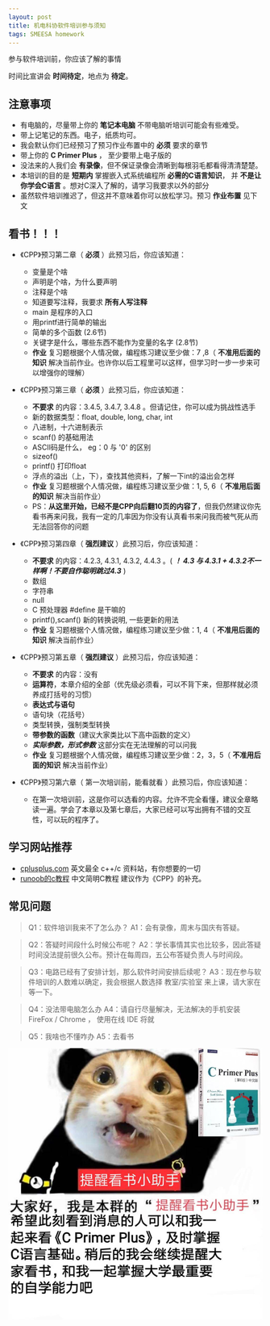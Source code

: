 ```yaml
---
layout: post
title: 机电科协软件培训参与须知
tags: SMEESA homework
---
```


参与软件培训前，你应该了解的事情

时间比宣讲会 **时间待定**，地点为 **待定**。

## 注意事项

  - 有电脑的，尽量带上你的 **笔记本电脑** 不带电脑听培训可能会有些难受。
  - 带上记笔记的东西。电子，纸质均可。
  - 我会默认你们已经预习了预习作业布置中的 **必须** 要求的章节
  - 带上你的 **C Primer Plus** ， 至少要带上电子版的
  - 没法来的人我们会 **有录像**，但不保证录像会清晰到每根羽毛都看得清清楚楚。
  - 本培训的目的是 **短期内** 掌握嵌入式系统编程所 **必需的C语言知识**， 并 **不是让你学会C语言** 。想对C深入了解的，请学习我要求以外的部分
  - 虽然软件培训推迟了，但这并不意味着你可以放松学习。预习 **作业布置** 见下文
      

## 看书！！！

- 《CPP》预习第二章（ **必须** ）此预习后，你应该知道：
    - 变量是个啥
    - 声明是个啥，为什么要声明
    - 注释是个啥
    - 知道要写注释，我要求 **所有人写注释**
    - main 是程序的入口
    - 用printf进行简单的输出
    - 简单的多个函数 (2.6节)
    - 关键字是什么，哪些东西不能作为变量的名字 (2.8节)
    - **作业** 复习题根据个人情况做，编程练习建议至少做：7 ,8（ **不准用后面的知识** 解决当前作业。也许你以后工程里可以这样，但学习时一步一步来可以增强你的理解）
- 《CPP》预习第三章（ **必须** ）此预习后，你应该知道：
    - **不要求** 的内容：3.4.5, 3.4.7, 3.4.8 。但请记住，你可以成为挑战性选手
    - 新的数据类型：float, double, long, char, int
    - 八进制，十六进制表示
    - scanf() 的基础用法
    - ASCII码是什么， eg：0 与 '0' 的区别
    - sizeof()
    - printf() 打印float
    - 浮点的溢出（上，下），查找其他资料，了解一下int的溢出会怎样
    - **作业** 复习题根据个人情况做，编程练习建议至少做：1, 5, 6（ **不准用后面的知识** 解决当前作业）
    - PS：**从这里开始，已经不是CPP向后翻10页的内容了**，但我仍然建议你先看书再来问我，我有一定的几率因为你没有认真看书来问我而被气死从而无法回答你的问题
- 《CPP》预习第四章（ **强烈建议** ）此预习后，你应该知道：
    - **不要求** 的内容：4.2.3, 4.3.1, 4.3.2, 4.4.3 。( ***！ 4.3 与 4.3.1 + 4.3.2不一样啊！不要自作聪明跳过4.3*** )
    - 数组
    - 字符串
    - null
    - C 预处理器 #define 是干嘛的
    - printf(),scanf() 新的转换说明, 一些更新的用法
    - **作业** 复习题根据个人情况做，编程练习建议至少做：1, 4（ **不准用后面的知识** 解决当前作业）
- 《CPP》预习第五章（ **强烈建议** ）此预习后，你应该知道：
    - **不要求** 的内容：没有
    - **运算符**，本章介绍的全部（优先级必须看，可以不背下来，但那样就必须养成打括号的习惯）
    - **表达式与语句**
    - 语句块（花括号）
    - 类型转换，强制类型转换
    - **带参数的函数**（建议大家类比以下高中函数的定义）
    - ***实际参数，形式参数*** 这部分实在无法理解的可以问我
    - **作业** 复习题根据个人情况做，编程练习建议至少做：2，3，5（ **不准用后面的知识** 解决当前作业）


- 《CPP》预习第六章（ 第一次培训前，能看就看 ）此预习后，你应该知道：
    - 在第一次培训前，这是你可以选看的内容。允许不完全看懂，建议全章略读一遍。学会了本章以及第七章后，大家已经可以写出拥有不错的交互性，可以玩的程序了。

## 学习网站推荐
- <a href="cplusplus.com">cplusplus.com</a> 英文最全 c++/c 资料站，有你想要的一切
- <a href="https://www.runoob.com/cprogramming/c-tutorial.html">runoob的c教程</a> 中文简明C教程 建议作为《CPP》的补充。
<!--- <a href="https://www.luogu.org">洛谷</a> 中文社区 建议在 **学会第九章**， **至少学会第七章之后** 开始在平台上选择简单的题，自己思考思考思路，然后看看别人的做法。**不要在洛谷上抄袭题解！！！**  -->


## 常见问题

> Q1：软件培训我来不了怎么办？
> A1：会有录像，周末与国庆有答疑。

> Q2：答疑时间段什么时候公布呢？
> A2：学长事情其实也比较多，因此答疑时间没法提前很久公布。预计在每周四，五公布答疑负责人与时间段。

> Q3：电路已经有了安排计划，那么软件时间安排后续呢？
> A3：现在参与软件培训的人数难以确定，我会根据人数选择 教室/实验室 来上课，请大家在等一下。

> Q4：没法带电脑怎么办
> A4：请自行尽量解决，无法解决的手机安装FireFox / Chrome ， 使用在线 IDE 将就

> Q5：我啥也不懂咋办
> A5：去看书


![readbook](/asset/images/2019-09/readbook.jpg)